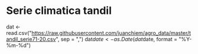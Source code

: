 # Serie climatica tandil 
dat <- read.csv("https://raw.githubusercontent.com/juanchiem/agro_data/master/tandil_serie71-20.csv", sep = ",")
dat$date <- as.Date(dat$date, format =  "%Y-%m-%d")



